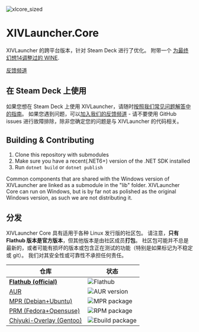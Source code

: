 ![xlcore_sized](https://user-images.githubusercontent.com/16760685/197423373-b6082cdb-dc1f-46db-8768-3f507f182ba8.png)

# XIVLauncher.Core

XIVLauncher 的跨平台版本，针对 Steam Deck 进行了优化。 附带一个 [为最终幻想14调整过的 WINE](https://github.com/goatcorp/wine-xiv-git).

[反馈频道](https://qun.qq.com/qqweb/qunpro/share?_wv=3&_wwv=128&inviteCode=CZtWN&from=181074&biz=ka&shareSource=5)

## 在 Steam Deck 上使用

如果您想在 Steam Deck 上使用 XIVLauncher，请随时[按照我们常见问题解答中的指南](https://aonyx.ffxiv.wang/faq/steamdeck)。 如果您遇到问题，可以[加入我们的反馈频道]([https://discord.gg/3NMcUV5](https://qun.qq.com/qqweb/qunpro/share?_wv=3&_wwv=128&inviteCode=CZtWN&from=181074&biz=ka&shareSource=5)) - 请不要使用 GitHub issues 进行故障排除，除非您确定您的问题是与 XIVLauncher 的代码相关。

## Building & Contributing
1. Clone this repository with submodules
2. Make sure you have a recent(.NET6+) version of the .NET SDK installed
2. Run `dotnet build` or `dotnet publish`

Common components that are shared with the Windows version of XIVLauncher are linked as a submodule in the "lib" folder. XIVLauncher Core can run on Windows, but is by far not as polished as the original Windows version, as such we are not distributing it.

## 分发
XIVLauncher Core 具有适用于各种 Linux 发行版的社区包。 请注意，**只有 Flathub 版本是官方版本**，但其他版本是由社区成员**打包**。 社区包可能并不总是最新的，或者可能有损坏的版本或包含正在测试的功能（特别是如果标记为不稳定或 git）。 我们对其安全性或可靠性不承担任何责任。

| 仓库        | 状态      |
| ----------- | ----------- |
| [**Flathub (official)**](https://flathub.org/apps/details/cn.ottercorp.xivlaunchercn) | ![Flathub](https://img.shields.io/flathub/v/cn.ottercorp.xivlaunchercn) |
| [AUR](https://aur.archlinux.org/packages/xivlauncher-cn-git) | ![AUR version](https://img.shields.io/aur/version/xivlauncher-cn-git) |
| [MPR (Debian+Ubuntu)](https://mpr.makedeb.org/packages/xivlauncher-cn)  | ![MPR package](https://repology.org/badge/version-for-repo/mpr/xivlauncher-cn.svg?header=MPR) |
| [PRM (Fedora+Opensuse)](https://github.com/bamdragonfly/lure-repo)  | ![RPM package](https://img.shields.io/badge/RPM-1.0.4.0-pink) |
| [Chiyuki-Overlay (Gentoo)](https://github.com/IllyaTheHath/gentoo-overlay)  | ![Ebuild package](https://img.shields.io/badge/Ebuild-1.0.3.1-6E56AF) |
